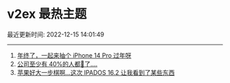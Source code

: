 # v2ex 最热主题

最近更新时间: 2022-12-15 14:01:49

--- 
1. [年终了，一起来抽个 iPhone 14 Pro 过年呀](https://www.v2ex.com/t/902614) 
2. [公司至少有 40%的人都🐑了....](https://www.v2ex.com/t/902615) 
3. [苹果好大一步棋啊...这次 IPADOS 16.2 让我看到了某些东西](https://www.v2ex.com/t/902617) 
